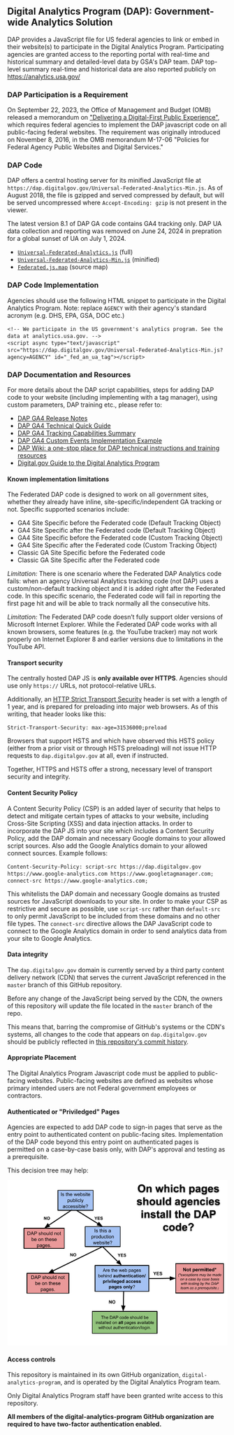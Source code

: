 ## Digital Analytics Program (DAP): Government-wide Analytics Solution

DAP provides a JavaScript file for US federal agencies to link or embed in their website(s) to participate in the Digital Analytics Program. Participating agencies are granted access to the reporting portal with real-time and historical summary and detailed-level data by GSA's DAP team. DAP top-level summary real-time and historical data are also reported publicly on https://analytics.usa.gov/ 

### DAP Participation is a Requirement

On September 22, 2023, the Office of Management and Budget (OMB) released a memorandum on ["Delivering a Digital-First Public Experience"](https://www.whitehouse.gov/wp-content/uploads/2023/09/M-23-22-Delivering-a-Digital-First-Public-Experience.pdf), which requires federal agencies to implement the DAP javascript code on all public-facing federal websites. The requirement was originally introduced on November 8, 2016, in the OMB memorandum M-17-06 "Policies for Federal Agency Public Websites and Digital Services."

### DAP Code

DAP offers a central hosting server for its minified JavaScript file at `https://dap.digitalgov.gov/Universal-Federated-Analytics-Min.js`. As of August 2018, the file is gzipped and served compressed by default, but will be served uncompressed where `Accept-Encoding: gzip` is not present in the viewer. 

The latest version 8.1 of DAP GA code contains GA4 tracking only. DAP UA data collection and reporting was removed on June 24, 2024 in prepration for a global sunset of UA on July 1, 2024.

* [`Universal-Federated-Analytics.js`](Universal-Federated-Analytics.js) (full)
* [`Universal-Federated-Analytics-Min.js`](Universal-Federated-Analytics-Min.js) (minified)
* [`Federated.js.map`](Federated.js.map) (source map)

### DAP Code Implementation

Agencies should use the following HTML snippet to participate in the Digital Analytics Program. Note: replace `AGENCY` with their agency's standard acronym (e.g. DHS, EPA, GSA, DOC etc.)

```
<!-- We participate in the US government's analytics program. See the data at analytics.usa.gov. -->
<script async type="text/javascript" src="https://dap.digitalgov.gov/Universal-Federated-Analytics-Min.js?agency=AGENCY" id="_fed_an_ua_tag"></script>
```

### DAP Documentation and Resources

For more details about the DAP script capabilities, steps for adding DAP code to your website (including implementing with a tag manager), using custom parameters, DAP training etc., please refer to:
* [DAP GA4 Release Notes](https://github.com/digital-analytics-program/gov-wide-code/wiki/DAP-Release-Notes)
* [DAP GA4 Technical Quick Guide](https://github.com/digital-analytics-program/gov-wide-code/wiki/DAP-Quick-Technical-Guide)
* [DAP GA4 Tracking Capabilities Summary](https://github.com/digital-analytics-program/gov-wide-code/wiki/DAP-Code-Capabilities-Summary)
* [DAP GA4 Custom Events Implementation Example](https://github.com/digital-analytics-program/gov-wide-code/wiki/DAP-Custom-Event-Tracking)
* [DAP Wiki: a one-stop place for DAP technical instructions and training resources](https://github.com/digital-analytics-program/gov-wide-code/wiki)
* [Digital.gov Guide to the Digital Analytics Program](https://digital.gov/guide/dap/add-your-site-dap/#participating-in-the-program)

#### Known implementation limitations

The Federated DAP code is designed to work on all government sites, whether they
already have inline, site-specific/independent GA tracking or not. Specific
supported scenarios include:

* GA4 Site Specific before the Federated code (Default Tracking Object)
* GA4 Site Specific after the Federated code (Default Tracking Object)
* GA4 Site Specific before the Federated code (Custom Tracking Object)
* GA4 Site Specific after the Federated code (Custom Tracking Object)
* Classic GA Site Specific before the Federated code
* Classic GA Site Specific after the Federated code

*Limitation:* There is one scenario where the Federated DAP
Analytics code fails: when an agency Universal Analytics tracking code (not DAP)
uses a custom/non-default tracking object and it is added right after the Federated
code. In this specific scenario, the Federated code will fail in reporting the first page
hit and will be able to track normally all the consecutive hits.

*Limitation:* The Federated DAP code doesn’t fully support older versions of
Microsoft Internet Explorer. While the Federated DAP code works with all known
browsers, some features (e.g. the YouTube tracker) may not work properly on
Internet Explorer 8 and earlier versions due to limitations in the YouTube API.

#### Transport security

The centrally hosted DAP JS is **only available over HTTPS**. Agencies should use only `https://` URLs, not protocol-relative URLs.

Additionally, an [HTTP Strict Transport Security](https://https.cio.gov/hsts/) header is set with a length of 1 year, and is prepared for preloading into major web browsers. As of this writing, that header looks like this:

```
Strict-Transport-Security: max-age=31536000;preload
```

Browsers that support HSTS and which have observed this HSTS policy (either from a prior visit or through HSTS preloading) will not issue HTTP requests to `dap.digitalgov.gov` at all, even if instructed.

Together, HTTPS and HSTS offer a strong, necessary level of transport security and integrity.

#### Content Security Policy

A Content Security Policy (CSP) is an added layer of security that helps to detect and mitigate certain types of attacks to your website, including Cross-Site Scripting (XSS) and data injection attacks. In order to incorporate the DAP JS into your site which includes a Content Security Policy, add the DAP domain and necessary Google domains to your allowed script sources. Also add the Google Analytics domain to your allowed connect sources. Example follows:

```
Content-Security-Policy: script-src https://dap.digitalgov.gov https://www.google-analytics.com https://www.googletagmanager.com; connect-src https://www.google-analytics.com;
```

This whitelists the DAP domain and necessary Google domains as trusted sources for JavaScript downloads to your site. In order to make your CSP as restrictive and secure as possible, use `script-src` rather than `default-src` to only permit JavaScript to be included from these domains and no other file types. The `connect-src` directive allows the DAP JavaScript code to connect to the Google Analytics domain in order to send analytics data from your site to Google Analytics.

#### Data integrity

The `dap.digitalgov.gov` domain is currently served by a third party content delivery network (CDN) that serves the current JavaScript referenced in the `master` branch of this GitHub repository.

Before any change of the JavaScript being served by the CDN, the owners of this repository will update the file located in the `master` branch of the repo.

This means that, barring the compromise of GitHub's systems or the CDN's systems, all changes to the code that appears on `dap.digitalgov.gov` should be publicly reflected in [this repository's commit history](https://github.com/digital-analytics-program/gov-wide-code/commits/master).

#### Appropriate Placement

The Digital Analytics Program Javascript code must be applied to public-facing websites. Public-facing websites are defined as websites whose primary intended users are not Federal government employees or contractors.

#### Authenticated or "Priviledged" Pages

Agencies are expected to add DAP code to sign-in pages that serve as the entry point to authenticated content on public-facing sites. Implementation of the DAP code beyond this entry point on authenticated pages is permitted on a case-by-case basis only, with DAP's approval and testing as a prerequisite.

This decision tree may help:

![Decision Tree](/documentation/DAP%20Code%20Placement%20Decision%20Tree%20(2).png)

#### Access controls

This repository is maintained in its own GitHub organization, `digital-analytics-program`, and is operated by the Digital Analytics Program team.

Only Digital Analytics Program staff have been granted write access to this repository.

**All members of the digital-analytics-program GitHub organization are required to have two-factor authentication enabled.**
